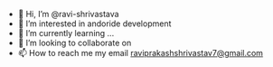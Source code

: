 - 👋 Hi, I’m @ravi-shrivastava
- 👀 I’m interested in andoride  development
- 🌱 I’m currently learning ...
- 💞️ I’m looking to collaborate on  
- 📫 How to reach me my email raviprakashshrivastav7@gmail.com

<!---
ravi-shrivastava/ravi-shrivastava is a ✨ special ✨ repository because its `README.md` (this file) appears on your GitHub profile.
You can click the Preview link to take a look at your changes.
--->
